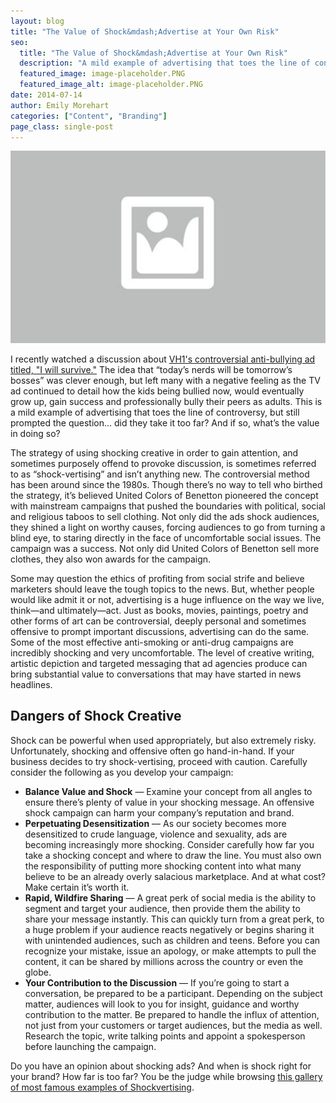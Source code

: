 ```yaml
---
layout: blog
title: "The Value of Shock&mdash;Advertise at Your Own Risk"
seo:
  title: "The Value of Shock&mdash;Advertise at Your Own Risk"
  description: "A mild example of advertising that toes the line of controversy, but still prompted the question... did they take it too far? And if so, what’s the value in doing so?"
  featured_image: image-placeholder.PNG
  featured_image_alt: image-placeholder.PNG
date: 2014-07-14
author: Emily Morehart
categories: ["Content", "Branding"]
page_class: single-post
---
```


![Shocking](image-placeholder.PNG)

I recently watched a discussion about <a href="https://www.youtube.com/watch?v=0VbHqJNMGoM&feature=youtu.be" target="_blank" rel="noopener noreferrer">VH1's controversial anti-bullying ad titled, "I will survive."</a> The idea that “today’s nerds will be tomorrow’s bosses” was clever enough, but left many with a negative feeling as the TV ad continued to detail how the kids being bullied now, would eventually grow up, gain success and professionally bully their peers as adults. This is a mild example of advertising that toes the line of controversy, but still prompted the question… did they take it too far? And if so, what’s the value in doing so?

The strategy of using shocking creative in order to gain attention, and sometimes purposely offend to provoke discussion, is sometimes referred to as “shock-vertising” and isn’t anything new. The controversial method has been around since the 1980s. Though there’s no way to tell who birthed the strategy, it’s believed United Colors of Benetton pioneered the concept with mainstream campaigns that pushed the boundaries with political, social and religious taboos to sell clothing. Not only did the ads shock audiences, they shined a light on worthy causes, forcing audiences to go from turning a blind eye, to staring directly in the face of uncomfortable social issues. The campaign was a success. Not only did United Colors of Benetton sell more clothes, they also won awards for the campaign.

Some may question the ethics of profiting from social strife and believe marketers should leave the tough topics to the news. But, whether people would like admit it or not, advertising is a huge influence on the way we live, think—and ultimately—act. Just as books, movies, paintings, poetry and other forms of art can be controversial, deeply personal and sometimes offensive to prompt important discussions, advertising can do the same. Some of the most effective anti-smoking or anti-drug campaigns are incredibly shocking and very uncomfortable. The level of creative writing, artistic depiction and targeted messaging that ad agencies produce can bring substantial value to conversations that may have started in news headlines.

## Dangers of Shock Creative

Shock can be powerful when used appropriately, but also extremely risky. Unfortunately, shocking and offensive often go hand-in-hand. If your business decides to try shock-vertising, proceed with caution. Carefully consider the following as you develop your campaign:

- **Balance Value and Shock** — Examine your concept from all angles to ensure there’s plenty of value in your shocking message. An offensive shock campaign can harm your company’s reputation and brand.
- **Perpetuating Desensitization** — As our society becomes more desensitized to crude language, violence and sexuality, ads are becoming increasingly more shocking. Consider carefully how far you take a shocking concept and where to draw the line. You must also own the responsibility of putting more shocking content into what many believe to be an already overly salacious marketplace. And at what cost? Make certain it’s worth it.
- **Rapid, Wildfire Sharing** — A great perk of social media is the ability to segment and target your audience, then provide them the ability to share your message instantly. This can quickly turn from a great perk, to a huge problem if your audience reacts negatively or begins sharing it with unintended audiences, such as children and teens. Before you can recognize your mistake, issue an apology, or make attempts to pull the content, it can be shared by millions across the country or even the globe.
- **Your Contribution to the Discussion** — If you’re going to start a conversation, be prepared to be a participant. Depending on the subject matter, audiences will look to you for insight, guidance and worthy contribution to the matter. Be prepared to handle the influx of attention, not just from your customers or target audiences, but the media as well. Research the topic, write talking points and appoint a spokesperson before launching the campaign.

Do you have an opinion about shocking ads? And when is shock right for your brand? How far is too far? You be the judge while browsing <a href="http://www.businessinsider.com/shock-ads-2011-7" target="_blank" rel="noopener noreferrer">this gallery of most famous examples of Shockvertising</a>.
